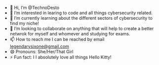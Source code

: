 - 👋 Hi, I’m @TechnoDesto
- 👀 I’m interested in learing to code and all things cybersecurity related. 
- 🌱 I’m currently learning about the different sectors of cybersecurity to find my niche!
- 💞️ I’m looking to collaborate on anything that will help to create a better netwrok for myself and whomever and studying for exams.
- 📫 How to reach me I can be reached by email legendarysixone@gmail.com
- 😄 Pronouns: She/Her/That Girl 
- ⚡ Fun fact: I I absolutely love all things Hello Kitty!

<!---
TechnoDesto/TechnoDesto is a ✨ special ✨ repository because its `README.md` (this file) appears on your GitHub profile.
You can click the Preview link to take a look at your changes.
--->
